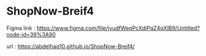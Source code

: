 # ShopNow-Breif4
Figma link : https://www.figma.com/file/jyudfWeqPcXdiPqZ4qXlB9/Untitled?node-id=39%3A90

url : https://abdelhaq10.github.io/ShopNow-Breif4/

